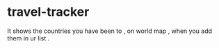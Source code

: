 # travel-tracker
It shows the countries you have been to , on world map , when you add them in ur list .

